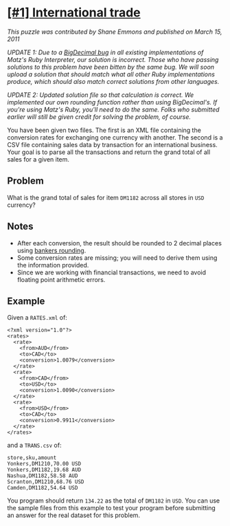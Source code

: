 # [[#1] International trade](http://www.puzzlenode.com/puzzles/1-international-trade)

_This puzzle was contributed by Shane Emmons and published on March 15, 2011_

*UPDATE 1: Due to a [BigDecimal bug](http://redmine.ruby-lang.org/issues/3803) in all existing implementations of Matz's Ruby Interpreter, our solution is incorrect. Those who have passing solutions to this problem have been bitten by the same bug. We will soon upload a solution that should match what all other Ruby implementations produce, which should also match correct solutions from other languages.*

*UPDATE 2: Updated solution file so that calculation is correct. We implemented our own rounding function rather than using BigDecimal's. If you're using Matz's Ruby, you'll need to do the same. Folks who submitted earlier will still be given credit for solving the problem, of course.*

You have been given two files. The first is an XML file containing the conversion rates for exchanging one currency with another. The second is a CSV file
containing sales data by transaction for an international business. Your goal is to
parse all the transactions and return the grand total of all sales for a given item.

## Problem

What is the grand total of sales for item `DM1182` across all stores in `USD` currency?

## Notes

 - After each conversion, the result should be rounded to 2 decimal places
   using <a href="http://en.wikipedia.org/wiki/Rounding#Round_half_to_even">bankers rounding</a>.
 - Some conversion rates are missing; you will need to derive them using the
   information provided.
 - Since we are working with financial transactions, we need to avoid floating
   point arithmetic errors.

## Example

Given a `RATES.xml` of:

    <?xml version="1.0"?>
    <rates>
      <rate>
        <from>AUD</from>
        <to>CAD</to>
        <conversion>1.0079</conversion>
      </rate>
      <rate>
        <from>CAD</from>
        <to>USD</to>
        <conversion>1.0090</conversion>
      </rate>
      <rate>
        <from>USD</from>
        <to>CAD</to>
        <conversion>0.9911</conversion>
      </rate>
    </rates>

and a `TRANS.csv` of:

    store,sku,amount
    Yonkers,DM1210,70.00 USD
    Yonkers,DM1182,19.68 AUD
    Nashua,DM1182,58.58 AUD
    Scranton,DM1210,68.76 USD
    Camden,DM1182,54.64 USD

You program should return `134.22` as the total of `DM1182` in `USD`. You can use the sample files from this example to test your program before submitting an answer for the real dataset for this problem.